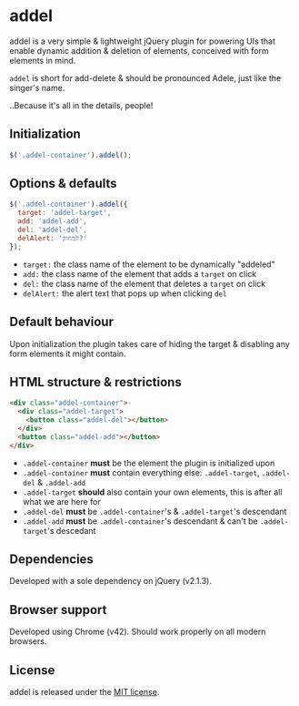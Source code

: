 # addel

addel is a very simple & lightweight jQuery plugin for powering UIs that enable dynamic addition & deletion of elements, conceived with form elements in mind.

`addel` is short for add-delete & should be pronounced Adele, just like the singer's name.

..Because it's all in the details, people!


## Initialization

```javascript
$('.addel-container').addel();
```


## Options & defaults

```javascript
$('.addel-container').addel({
  target: 'addel-target',
  add: 'addel-add',
  del: 'addel-del',
  delAlert: 'למחוק?'
});
```

* `target:` the class name of the element to be dynamically "addeled"
* `add:` the class name of the element that adds a `target` on click
* `del:` the class name of the element that deletes a `target` on click
* `delAlert:` the alert text that pops up when clicking `del`


## Default behaviour

Upon initialization the plugin takes care of hiding the target & disabling any form elements it might contain.


## HTML structure & restrictions

```html
<div class="addel-container">
  <div class="addel-target">
    <button class="addel-del"></button>
  </div>
  <button class="addel-add"></button>
</div>
```

* `.addel-container` **must** be the element the plugin is initialized upon
* `.addel-container` **must** contain everything else: `.addel-target`, `.addel-del` & `.addel-add`
* `.addel-target` **should** also contain your own elements, this is after all what we are here for
* `.addel-del` **must** be `.addel-container`'s & `.addel-target`'s descendant 
* `.addel-add` **must** be `.addel-container`'s descendant & can't be `.addel-target`'s descedant


## Dependencies

Developed with a sole dependency on jQuery (v2.1.3).


## Browser support

Developed using Chrome (v42). Should work properly on all modern browsers.


## License

addel is released under the [MIT license](https://github.com/legshooter/addel/blob/master/LICENSE).
